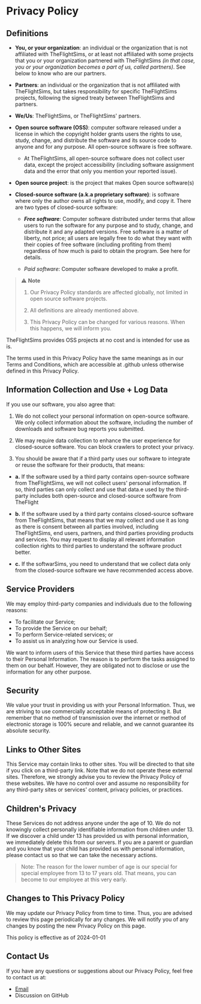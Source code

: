 # Privacy Policy

## Definitions

* **You, or your organization**: an individual or the organization that is not affiliated with TheFlightSims, or at least not affiliated with some projects that you or your organization partnered with TheFlightSims *(in that case, you or your organization becomes a part of us, called partners)*. See below to know who are our partners.

* **Partners**: an individual or the organization that is not affiliated with TheFlightSims, but takes responsibility for specific TheFlightSims projects, following the signed treaty between TheFlightSims and partners.

* **We/Us**: TheFlightSims, or TheFlightSims' partners.

* **Open source software (OSS)**: computer software released under a license in which the copyright holder grants users the rights to use, study, change, and distribute the software and its source code to anyone and for any purpose. All open-source software is free software.

  * At TheFlightSims, all open-source software does not collect user data, except the project accessibility (including software assignment data and the error that only you mention your reported issue).

* **Open source project**: is the project that makes Open source software(s)

* **Closed-source software (a.k.a proprietary software)**: is software where only the author owns all rights to use, modify, and copy it. There are two types of closed-source software:

  * ***Free software***: Computer software distributed under terms that allow users to run the software for any purpose and to study, change, and distribute it and any adapted versions. Free software is a matter of liberty, not price; all users are legally free to do what they want with their copies of free software (including profiting from them) regardless of how much is paid to obtain the program. See here for details.

  * *Paid software*: Computer software developed to make a profit.

> :warning: **Note**
>
> 1. Our Privacy Policy standards are affected globally, not limited in open source software projects.
>
> 2. All definitions are already mentioned above.
>
> 3. This Privacy Policy can be changed for various reasons. When this happens, we will inform you.

TheFlightSims provides OSS projects at no cost and is intended for use as is.

The terms used in this Privacy Policy have the same meanings as in our Terms and Conditions, which are accessible at .github unless otherwise defined in this Privacy Policy.

## **Information Collection and Use + Log Data**

If you use our software, you also agree that:

1. We do not collect your personal information on open-source software. We only collect information about the software, including the number of downloads and software bug reports you submitted.

2. We may require data collection to enhance the user experience for closed-source software. You can block crawlers to protect your privacy.

3. You should be aware that if a third party uses our software to integrate or reuse the software for their products, that means:

* **a.** If the software used by a third party contains open-source software from TheFlightSims, we will not collect users' personal information. If so, third parties can only collect and use that data.e used by the third-party includes both open-source and closed-source software from TheFlight

* **b.** If the software used by a third party contains closed-source software from TheFlightSims, that means that we may collect and use it as long as there is consent between all parties involved, including TheFlightSims, end users, partners, and third parties providing products and services. You may request to display all relevant information collection rights to third parties to understand the software product better.

* **c.** If the softwarSims, you need to understand that we collect data only from the closed-source software we have recommended access above.

## **Service Providers**

We may employ third-party companies and individuals due to the following reasons:

* To facilitate our Service;
* To provide the Service on our behalf;
* To perform Service-related services; or
* To assist us in analyzing how our Service is used.

We want to inform users of this Service that these third parties have access to their Personal Information. The reason is to perform the tasks assigned to them on our behalf. However, they are obligated not to disclose or use the information for any other purpose.

## **Security**

We value your trust in providing us with your Personal Information. Thus, we are striving to use commercially acceptable means of protecting it. But remember that no method of transmission over the internet or method of electronic storage is 100% secure and reliable, and we cannot guarantee its absolute security.

## **Links to Other Sites**

This Service may contain links to other sites. You will be directed to that site if you click on a third-party link. Note that we do not operate these external sites. Therefore, we strongly advise you to review the Privacy Policy of these websites. We have no control over and assume no responsibility for any third-party sites or services' content, privacy policies, or practices.

## **Children's Privacy**

These Services do not address anyone under the age of 10. We do not knowingly collect personally identifiable information from children under 13. If we discover a child under 13 has provided us with personal information, we immediately delete this from our servers. If you are a parent or guardian and you know that your child has provided us with personal information, please contact us so that we can take the necessary actions.

> Note: The reason for the lower number of age is our special for special employee from 13 to 17 years old. That means, you can become to our employee at this very early.

## **Changes to This Privacy Policy**

We may update our Privacy Policy from time to time. Thus, you are advised to review this page periodically for any changes. We will notify you of any changes by posting the new Privacy Policy on this page.

This policy is effective as of 2024-01-01

## **Contact Us**

If you have any questions or suggestions about our Privacy Policy, feel free to contact us at:

* [Email](welcome.tfs@outlook.com)
* Discussion on GitHub
